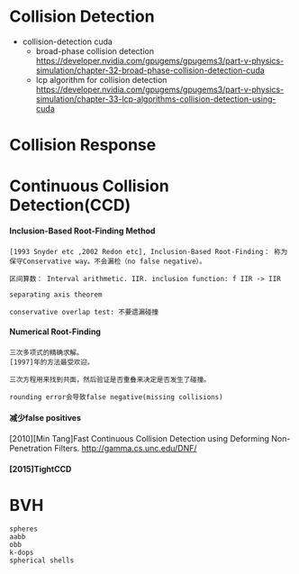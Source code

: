# Collision Detection

- collision-detection cuda
  - broad-phase collision detection https://developer.nvidia.com/gpugems/gpugems3/part-v-physics-simulation/chapter-32-broad-phase-collision-detection-cuda
  - lcp algorithm for collision detection https://developer.nvidia.com/gpugems/gpugems3/part-v-physics-simulation/chapter-33-lcp-algorithms-collision-detection-using-cuda



# Collision Response




# Continuous Collision Detection(CCD)

#### Inclusion-Based Root-Finding Method
```
[1993 Snyder etc ,2002 Redon etc], Inclusion-Based Root-Finding： 称为保守Conservative way。不会漏检（no false negative）。
```
```
区间算数： Interval arithmetic. IIR. inclusion function: f IIR -> IIR 
```

```
separating axis theorem
```

```
conservative overlap test: 不要遗漏碰撞
```

#### Numerical Root-Finding
```
三次多项式的精确求解。 
[1997]年的方法最受欢迎。

三次方程用来找到共面，然后验证是否重叠来决定是否发生了碰撞。

rounding error会导致false negative(missing collisions)

```

#### 减少false positives
[2010][Min Tang]Fast Continuous Collision Detection using Deforming Non-Penetration Filters. http://gamma.cs.unc.edu/DNF/


#### [2015]TightCCD




# BVH

```
spheres
aabb
obb
k-dops
spherical shells
```

